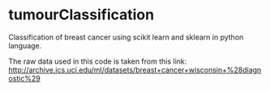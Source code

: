# tumourClassification

Classification of breast cancer using scikit learn and sklearn in python language. 

The raw data used in this code is taken from this link: http://archive.ics.uci.edu/ml/datasets/breast+cancer+wisconsin+%28diagnostic%29
